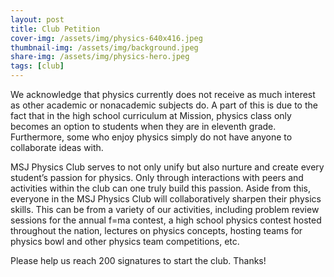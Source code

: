 ```yaml
---
layout: post
title: Club Petition
cover-img: /assets/img/physics-640x416.jpeg
thumbnail-img: /assets/img/background.jpeg
share-img: /assets/img/physics-hero.jpeg
tags: [club]
---
```


We acknowledge that physics currently does not receive as much interest as other academic or nonacademic subjects do. A part of this is due to the fact that in the high school curriculum at Mission, physics class only becomes an option to students when they are in eleventh grade. Furthermore, some who enjoy physics simply do not have anyone to collaborate ideas with. 

MSJ Physics Club serves to not only unify but also nurture and create every student’s passion for physics. Only through interactions with peers and activities within the club can one truly build this passion. Aside from this, everyone in the MSJ Physics Club will collaboratively sharpen their physics skills. This can be from a variety of our activities, including problem review sessions for the annual f=ma contest, a high school physics contest hosted throughout the nation, lectures on physics concepts, hosting teams for physics bowl and other physics team competitions, etc. 


Please help us reach 200 signatures to start the club. Thanks!
